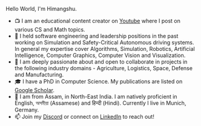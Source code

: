Hello World, I'm Himangshu.

- 📺 I am an educational content creator on [Youtube](https://www.youtube.com/channel/UCrip_x8QZ7GLTykFWJgS5Ww) where I post on various CS and Math topics.
- 🚙 I held software engineering and leadership positions in the past working on Simulation and Safety-Critical Autonomous driving systems. In general my expertise cover Algorithms, Simulation, Robotics, Artificial Intelligence, Computer Graphics, Computer Vision and Visualization. 
- 🌱 I am deeply passionate about and open to collaborate in projects in the following industry domains - Agriculture, Logistics, Space, Defense and Manufacturing.
- 🎓 I have a PhD in Computer Science. My publications are listed on [Google Scholar](https://scholar.google.com/citations?hl=en&user=B6UDagwAAAAJ).
- 🏡 I am from Assam, in North-East India. I am natively proficient in English, অসমীয়া (Assamese) and हिन्दी (Hindi). Currently I live in Munich, Germany. 
- 📫 Join my [Discord](https://discord.gg/RQf67bmy) or connect on [LinkedIn](https://www.linkedin.com/in/himangshu-saikia-phd-a4a4711b/) to reach out!

<!--
**hsaikia/hsaikia** is a ✨ _special_ ✨ repository because its `README.md` (this file) appears on your GitHub profile.

Here are some ideas to get you started:

- 🔭 I’m currently working on ...
- 🌱 I’m currently learning ...
- 👯 I’m looking to collaborate on ...
- 🤔 I’m looking for help with ...
- 💬 Ask me about ...
- 📫 How to reach me: ...
- 😄 Pronouns: ...
- ⚡ Fun fact: ...
-->
